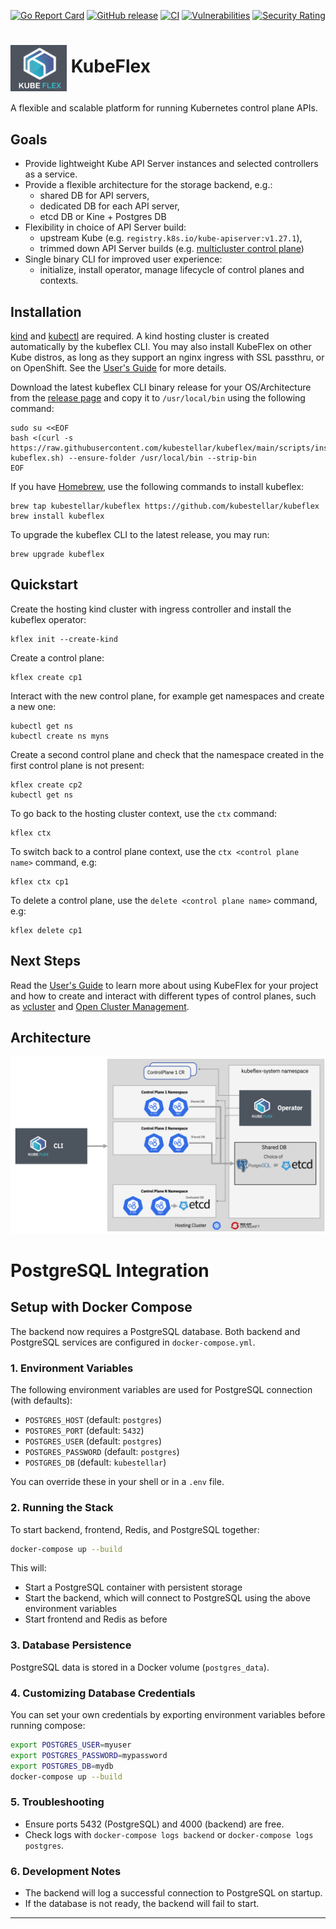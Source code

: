 [![Go Report Card](https://goreportcard.com/badge/github.com/kubestellar/kubeflex)](https://goreportcard.com/report/github.com/kubestellar/kubeflex)
[![GitHub release](https://img.shields.io/github/release/kubestellar/kubeflex/all.svg?style=flat-square)](https://github.com/kubestellar/kubeflex/releases)
[![CI](https://github.com/kubestellar/kubeflex/actions/workflows/ci.yaml/badge.svg)](https://github.com/kubestellar/kubeflex/actions/workflows/ci.yaml)
[![Vulnerabilities](https://sonarcloud.io/api/project_badges/measure?project=kubestellar_kubeflex&metric=vulnerabilities)](https://sonarcloud.io/summary/new_code?id=kubestellar_kubeflex)
[![Security Rating](https://sonarcloud.io/api/project_badges/measure?project=kubestellar_kubeflex&metric=security_rating)](https://sonarcloud.io/summary/new_code?id=kubestellar_kubeflex)

# <img alt="Logo" width="90px" src="./docs/images/kubeflex-logo.png" style="vertical-align: middle;" /> KubeFlex

A flexible and scalable platform for running Kubernetes control plane APIs.

## Goals

- Provide lightweight Kube API Server instances and selected controllers as a service.
- Provide a flexible architecture for the storage backend, e.g.:
  - shared DB for API servers,
  - dedicated DB for each API server,
  - etcd DB or Kine + Postgres DB
- Flexibility in choice of API Server build:
  - upstream Kube (e.g. `registry.k8s.io/kube-apiserver:v1.27.1`),
  - trimmed down API Server builds (e.g. [multicluster control plane](https://github.com/open-cluster-management-io/multicluster-controlplane))
- Single binary CLI for improved user experience:
  - initialize, install operator, manage lifecycle of control planes and contexts.

## Installation

[kind](https://kind.sigs.k8s.io) and [kubectl](https://kubernetes.io/docs/tasks/tools/) are
required. A kind hosting cluster is created automatically by the kubeflex CLI. You may
also install KubeFlex on other Kube distros, as long as they support an nginx ingress
with SSL passthru, or on OpenShift. See the [User's Guide](https://github.com/kubestellar/kubeflex/blob/main/docs/users.md) for more details.

Download the latest kubeflex CLI binary release for your OS/Architecture from the
[release page](https://github.com/kubestellar/kubeflex/releases) and copy it
to `/usr/local/bin` using the following command:

```shell
sudo su <<EOF
bash <(curl -s https://raw.githubusercontent.com/kubestellar/kubeflex/main/scripts/install-kubeflex.sh) --ensure-folder /usr/local/bin --strip-bin
EOF
```

If you have [Homebrew](https://brew.sh), use the following commands to install kubeflex:

```shell
brew tap kubestellar/kubeflex https://github.com/kubestellar/kubeflex
brew install kubeflex
```

To upgrade the kubeflex CLI to the latest release, you may run:

```shell
brew upgrade kubeflex
```

## Quickstart

Create the hosting kind cluster with ingress controller and install
the kubeflex operator:

```shell
kflex init --create-kind
```

Create a control plane:

```shell
kflex create cp1
```

Interact with the new control plane, for example get namespaces and create a new one:

```shell
kubectl get ns
kubectl create ns myns
```

Create a second control plane and check that the namespace created in the
first control plane is not present:

```shell
kflex create cp2
kubectl get ns
```

To go back to the hosting cluster context, use the `ctx` command:

```shell
kflex ctx
```

To switch back to a control plane context, use the
`ctx <control plane name>` command, e.g:

```shell
kflex ctx cp1
```

To delete a control plane, use the `delete <control plane name>` command, e.g:

```shell
kflex delete cp1
```

## Next Steps

Read the [User's Guide](https://github.com/kubestellar/kubeflex/blob/main/docs/users.md) to learn more about using KubeFlex for your project
and how to create and interact with different types of control planes, such as
[vcluster](https://www.vcluster.com) and [Open Cluster Management](https://github.com/open-cluster-management-io/multicluster-controlplane).

## Architecture

![image info](./docs/images/kubeflex-high-level-arch.png)

# PostgreSQL Integration

## Setup with Docker Compose

The backend now requires a PostgreSQL database. Both backend and PostgreSQL services are configured in `docker-compose.yml`.

### 1. Environment Variables

The following environment variables are used for PostgreSQL connection (with defaults):

- `POSTGRES_HOST` (default: `postgres`)
- `POSTGRES_PORT` (default: `5432`)
- `POSTGRES_USER` (default: `postgres`)
- `POSTGRES_PASSWORD` (default: `postgres`)
- `POSTGRES_DB` (default: `kubestellar`)

You can override these in your shell or in a `.env` file.

### 2. Running the Stack

To start backend, frontend, Redis, and PostgreSQL together:

```sh
docker-compose up --build
```

This will:

- Start a PostgreSQL container with persistent storage
- Start the backend, which will connect to PostgreSQL using the above environment variables
- Start frontend and Redis as before

### 3. Database Persistence

PostgreSQL data is stored in a Docker volume (`postgres_data`).

### 4. Customizing Database Credentials

You can set your own credentials by exporting environment variables before running compose:

```sh
export POSTGRES_USER=myuser
export POSTGRES_PASSWORD=mypassword
export POSTGRES_DB=mydb
docker-compose up --build
```

### 5. Troubleshooting

- Ensure ports 5432 (PostgreSQL) and 4000 (backend) are free.
- Check logs with `docker-compose logs backend` or `docker-compose logs postgres`.

### 6. Development Notes

- The backend will log a successful connection to PostgreSQL on startup.
- If the database is not ready, the backend will fail to start.

---
